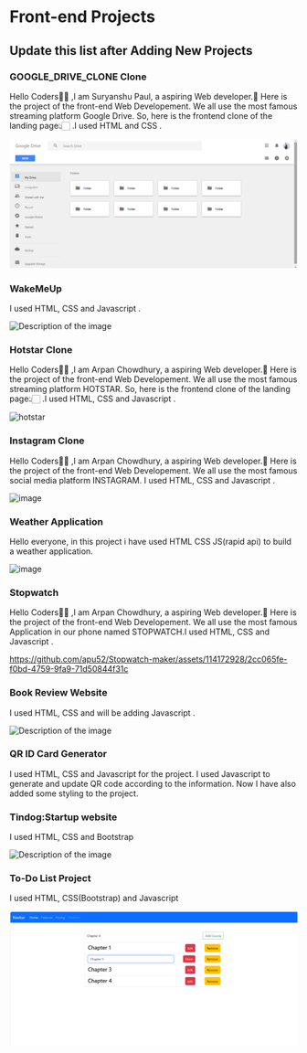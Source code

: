 <h1>Front-end Projects</h1>
<h2>Update this list after Adding New Projects</h2>

<h3>GOOGLE_DRIVE_CLONE Clone  <! --Name of your new Project --> </h3>
<p> <! --Describe the Tech Stack of your Project-->
Hello Coders👨‍💻 ,I am Suryanshu Paul, a aspiring Web developer.🤖 Here is the project of the front-end Web Developement. We all use the most famous streaming platform Google Drive. So, here is the frontend clone of the landing page👆🏻 .I used HTML and CSS .
</p>

![Google_Drive_Clone](https://github.com/paulsuryanshu/Google_Drive_Clone/blob/main/Screenshot%20(298).png)

<h3>WakeMeUp  <! --Name of your new Project --> </h3>
<p> <! --Describe the Tech Stack of your Project-->
I used HTML, CSS and Javascript .
</p>
<img src="./Projects/WakemeUp/SS.png" alt="Description of the image">
<!-- if possible please attach the image of yor project -->



<h3>Hotstar Clone  <! --Name of your new Project --> </h3>
<p> <! --Describe the Tech Stack of your Project-->
Hello Coders👨‍💻 ,I am Arpan Chowdhury, a aspiring Web developer.🤖 Here is the project of the front-end Web Developement. We all use the most famous streaming platform HOTSTAR. So, here is the frontend clone of the landing page👆🏻 .I used HTML, CSS and Javascript .
</p>


![hotstar](https://github.com/apu52/HotstarClone/assets/114172928/172d232d-a052-446d-bb7c-15396e918fa3)


<h3>Instagram Clone  <! --Name of your new Project --> </h3>
<p> <! --Describe the Tech Stack of your Project-->
Hello Coders👨‍💻 ,I am Arpan Chowdhury, a aspiring Web developer.🤖 Here is the project of the front-end Web Developement. We all use the most famous social media platform INSTAGRAM. I used HTML, CSS and Javascript .
</p>

![image](https://github.com/apu52/METAVERSE/assets/114172928/b2922d6c-4828-4583-8c57-748e93260f6f)


<h3>Weather Application  <! --Name of your new Project --> </h3>
<p> <! --Describe the Tech Stack of your Project--> 
Hello everyone, in this project i have used HTML CSS JS(rapid api) to build a weather application.
  
![image](https://github.com/Ananta2545/METAVERSE/assets/116677159/0eb21a1d-bba0-4bd8-ad01-b1db19812839)



<h3>Stopwatch <! --Name of your new Project --> </h3>
<p> <! --Describe the Tech Stack of your Project-->
Hello Coders👨‍💻 ,I am Arpan Chowdhury, a aspiring Web developer.🤖 Here is the project of the front-end Web Developement. We all use the most famous Application in our phone named STOPWATCH.I used HTML, CSS and Javascript .
</p>

https://github.com/apu52/Stopwatch-maker/assets/114172928/2cc065fe-f0bd-4759-9fa9-71d50844f31c

<h3>Book Review Website  <! --Name of your new Project --> </h3>
<p> <! --Describe the Tech Stack of your Project-->
I used HTML, CSS and will be adding Javascript .
</p>
<img src="./Projects/Book_review_website/Screenshot 2023-10-15 111845.png" alt="Description of the image">

<h3>QR ID Card Generator</h3>
<p> I used HTML, CSS and Javascript for the project. I used Javascript to generate and update QR code according to the information. Now I have also added some styling to the project.</p>


<h3>Tindog:Startup website  <! --Name of your new Project --> </h3>
<p> <! --Describe the Tech Stack of your Project-->
I used HTML, CSS and Bootstrap
</p>
<img src="./Projects/Tindog_website/Screenshot 2023-10-16 143401-1.png" alt="Description of the image">


<h3>To-Do List Project  <! --Name of your new Project --> </h3>
<p> <! --Describe the Tech Stack of your Project-->
I used HTML, CSS(Bootstrap) and Javascript
</p>
<img src="./Projects/ToDo_List_Project/Screenshot 2023-10-24 121418.png" alt="Description of the image">